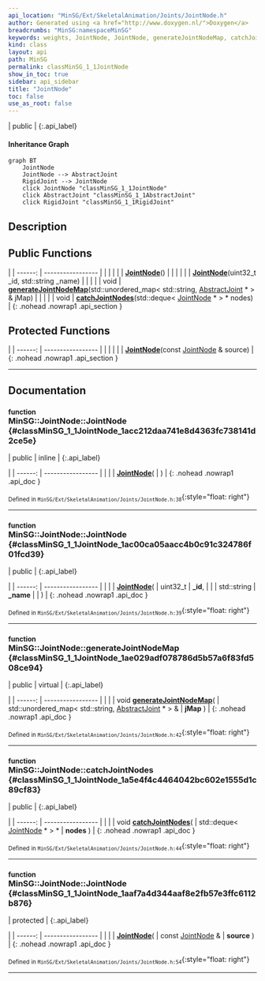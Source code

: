 ```yaml
---
api_location: "MinSG/Ext/SkeletalAnimation/Joints/JointNode.h"
author: Generated using <a href="http://www.doxygen.nl/">Doxygen</a>
breadcrumbs: "MinSG:namespaceMinSG"
keywords: weights, JointNode, JointNode, generateJointNodeMap, catchJointNodes, JointNode, doClone, doGetBB
kind: class
layout: api
path: MinSG
permalink: classMinSG_1_1JointNode
show_in_toc: true
sidebar: api_sidebar
title: "JointNode"
toc: false
use_as_root: false
---
```


| public |
{:.api_label}

#### Inheritance Graph

```mermaid
graph BT
	JointNode
	JointNode --> AbstractJoint
	RigidJoint --> JointNode
	click JointNode "classMinSG_1_1JointNode"
	click AbstractJoint "classMinSG_1_1AbstractJoint"
	click RigidJoint "classMinSG_1_1RigidJoint"
```

## Description





## Public Functions

|
| ------: | ----------------- |
|  | |
|  | **[JointNode](#classMinSG_1_1JointNode_1acc212daa741e8d4363fc738141d2ce5e)**() |
|  | |
|  | **[JointNode](#classMinSG_1_1JointNode_1ac00ca05aacc4b0c91c324786f01fcd39)**(uint32_t _id, std::string _name) |
|  | |
| void | **[generateJointNodeMap](#classMinSG_1_1JointNode_1ae029adf078786d5b57a6f83fd508ce94)**(std::unordered_map< std::string, [AbstractJoint](classMinSG_1_1AbstractJoint) * > & jMap) |
|  | |
| void | **[catchJointNodes](#classMinSG_1_1JointNode_1a5e4f4c4464042bc602e1555d1c89cf83)**(std::deque< [JointNode](classMinSG_1_1JointNode) * > * nodes) |
{: .nohead .nowrap1 .api_section }


## Protected Functions

|
| ------: | ----------------- |
|  | |
|  | **[JointNode](#classMinSG_1_1JointNode_1aaf7a4d344aaf8e2fb57e3ffc6112b876)**(const [JointNode](classMinSG_1_1JointNode) & source) |
{: .nohead .nowrap1 .api_section }


-------------------------------------------------------------------

## Documentation

### <small>function</small><br/> MinSG::JointNode::JointNode {#classMinSG_1_1JointNode_1acc212daa741e8d4363fc738141d2ce5e}

| public | inline |
{:.api_label}

|
| ------: | ----------------- |
|  |
|  **[JointNode](#classMinSG_1_1JointNode_1acc212daa741e8d4363fc738141d2ce5e)**( |  ) |
{: .nohead .nowrap1 .api_doc }





<sub>Defined in `MinSG/Ext/SkeletalAnimation/Joints/JointNode.h:38`</sub>{:style="float: right"}

-------------------------------------------------------------------

### <small>function</small><br/> MinSG::JointNode::JointNode {#classMinSG_1_1JointNode_1ac00ca05aacc4b0c91c324786f01fcd39}

| public |
{:.api_label}

|
| ------: | ----------------- |
|  |
|  **[JointNode](#classMinSG_1_1JointNode_1ac00ca05aacc4b0c91c324786f01fcd39)**( | uint32_t | **_id**, |
| | std::string | **_name** |
|   ) |
{: .nohead .nowrap1 .api_doc }





<sub>Defined in `MinSG/Ext/SkeletalAnimation/Joints/JointNode.h:39`</sub>{:style="float: right"}

-------------------------------------------------------------------

### <small>function</small><br/> MinSG::JointNode::generateJointNodeMap {#classMinSG_1_1JointNode_1ae029adf078786d5b57a6f83fd508ce94}

| public | virtual |
{:.api_label}

|
| ------: | ----------------- |
|  |
| void **[generateJointNodeMap](#classMinSG_1_1JointNode_1ae029adf078786d5b57a6f83fd508ce94)**( | std::unordered_map< std::string, [AbstractJoint](classMinSG_1_1AbstractJoint) * > & | **jMap** ) |
{: .nohead .nowrap1 .api_doc }





<sub>Defined in `MinSG/Ext/SkeletalAnimation/Joints/JointNode.h:42`</sub>{:style="float: right"}

-------------------------------------------------------------------

### <small>function</small><br/> MinSG::JointNode::catchJointNodes {#classMinSG_1_1JointNode_1a5e4f4c4464042bc602e1555d1c89cf83}

| public |
{:.api_label}

|
| ------: | ----------------- |
|  |
| void **[catchJointNodes](#classMinSG_1_1JointNode_1a5e4f4c4464042bc602e1555d1c89cf83)**( | std::deque< [JointNode](classMinSG_1_1JointNode) * > * | **nodes** ) |
{: .nohead .nowrap1 .api_doc }





<sub>Defined in `MinSG/Ext/SkeletalAnimation/Joints/JointNode.h:44`</sub>{:style="float: right"}

-------------------------------------------------------------------

### <small>function</small><br/> MinSG::JointNode::JointNode {#classMinSG_1_1JointNode_1aaf7a4d344aaf8e2fb57e3ffc6112b876}

| protected |
{:.api_label}

|
| ------: | ----------------- |
|  |
|  **[JointNode](#classMinSG_1_1JointNode_1aaf7a4d344aaf8e2fb57e3ffc6112b876)**( | const [JointNode](classMinSG_1_1JointNode) & | **source** ) |
{: .nohead .nowrap1 .api_doc }





<sub>Defined in `MinSG/Ext/SkeletalAnimation/Joints/JointNode.h:54`</sub>{:style="float: right"}

-------------------------------------------------------------------

